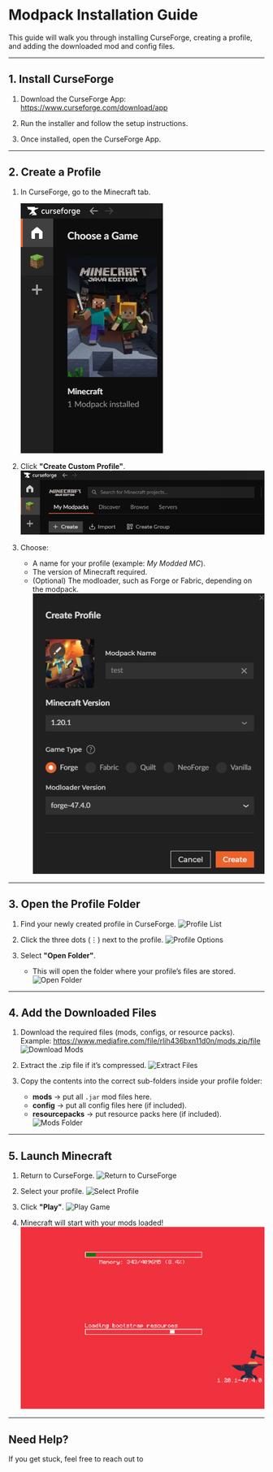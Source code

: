 # Modpack Installation Guide

This guide will walk you through installing CurseForge, creating a profile, and adding the downloaded mod and config files.

---

## 1. Install CurseForge
1. Download the CurseForge App:
   https://www.curseforge.com/download/app

2. Run the installer and follow the setup instructions.

3. Once installed, open the CurseForge App.

---

## 2. Create a Profile
1. In CurseForge, go to the Minecraft tab.


   ![Minecraft Tab](img/curseforge-go-to-minecraft-tab.png)

   
2. Click **"Create Custom Profile"**.
   ![Create Profile](img/curseforge-create-profile.png)

3. Choose:
   - A name for your profile (example: *My Modded MC*).
   - The version of Minecraft required.
   - (Optional) The modloader, such as Forge or Fabric, depending on the modpack.
   ![Profile Settings](img/curseforge-profile-settings.png)

---

## 3. Open the Profile Folder
1. Find your newly created profile in CurseForge.
   ![Profile List](img/curseforge-profile-list.png)

2. Click the three dots (⋮) next to the profile.
   ![Profile Options](img/curseforge-profile-options.png)

3. Select **"Open Folder"**.
   - This will open the folder where your profile’s files are stored.
   ![Open Folder](img/curseforge-open-folder.png)

---

## 4. Add the Downloaded Files
1. Download the required files (mods, configs, or resource packs).
   Example: https://www.mediafire.com/file/rlih436bxn11d0n/mods.zip/file
   ![Download Mods](img/download-mods.png)

2. Extract the .zip file if it’s compressed.
   ![Extract Files](img/extract-files.png)

3. Copy the contents into the correct sub-folders inside your profile folder:
   - **mods** → put all `.jar` mod files here.
   - **config** → put all config files here (if included).
   - **resourcepacks** → put resource packs here (if included).
   ![Mods Folder](img/mods-folder.png)

---

## 5. Launch Minecraft
1. Return to CurseForge.
   ![Return to CurseForge](img/curseforge-back.png)

2. Select your profile.
   ![Select Profile](img/curseforge-select-profile.png)

3. Click **"Play"**.
   ![Play Game](img/curseforge-play.png)

4. Minecraft will start with your mods loaded!
   ![Minecraft Mods Loaded](img/minecraft-mods-loaded.png)

---

## Need Help?
If you get stuck, feel free to reach out to
